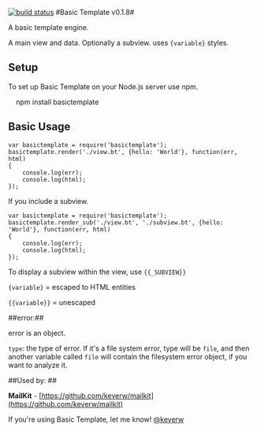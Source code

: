 [![build status](https://secure.travis-ci.org/keverw/basictemplate.png)](http://travis-ci.org/keverw/basictemplate)
#Basic Template v0.1.8#

A basic template engine.

A main view and data. Optionally a subview. uses `{variable}` styles.

## Setup ##
To set up Basic Template on your Node.js server use npm.

    npm install basictemplate

## Basic Usage ##


```
var basictemplate = require('basictemplate');
basictemplate.render('./view.bt', {hello: 'World'}, function(err, html)
{
    console.log(err);
    console.log(html);
});
```

If you include a subview.

```
var basictemplate = require('basictemplate');
basictemplate.render_sub('./view.bt', './subview.bt', {hello: 'World'}, function(err, html)
{
    console.log(err);
    console.log(html);
});
```

To display a subview within the view, use `{{_SUBVIEW}}`

`{variable}` = escaped to HTML entities

`{{variable}}` = unescaped


##error:##

error is an object. 

`type`: the type of error. If it's a file system error, type will be `file`, and then another variable called `file` will contain the filesystem error object, if you want to analyze it. 

##Used by: ##

**MailKit** - [https://github.com/keverw/mailkit](https://github.com/keverw/mailkit)

If you're using Basic Template, let me know! [@keverw](https://twitter.com/keverw)